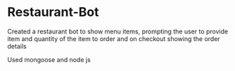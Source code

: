 # Restaurant-Bot
Created a restaurant bot to show menu items, prompting the user to provide item and quantity of the item to order and on checkout showing the order details

Used mongoose and node js
